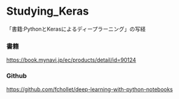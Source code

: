 # Studying_Keras
「書籍:PythonとKerasによるディープラーニング」の写経

### 書籍
https://book.mynavi.jp/ec/products/detail/id=90124

### Github
https://github.com/fchollet/deep-learning-with-python-notebooks
